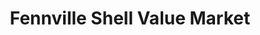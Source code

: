 ---
title: "Fennville Shell Value Market"
url: /fennville/fennville-shell-value-market/
shop: convenience
---